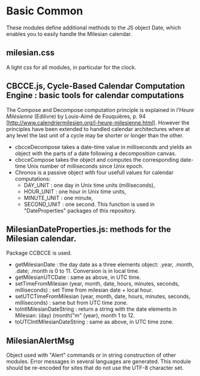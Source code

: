 # Basic Common

These modules define additional methods to the JS object Date, which enables you to easily handle the Milesian calendar.
## milesian.css
A light css for all modules, in particular for the clock.

## CBCCE.js, Cycle-Based Calendar Computation Engine : basic tools for calendar computations
The Compose and Decompose computation principle is explained in *l'Heure Milésienne* (Edilivre) by Louis-Aimé de Fouquières, p. 94 [http://www.calendriermilesien.org/l-heure-milesienne.html].
However the principles have been extended to handled calendar architectures where at any level the last unit of a cycle may be shorter or longer than the other.
* cbcceDecompose takes a date-time value in milliseconds and yields an object with the parts of a date following a decomposition canvas.
* cbcceCompose takes the object and computes the corresponding date-time Unix number of milliseconds since Unix epoch.
* Chronos is a passive object with four usefull values for calendar computations:
    * DAY_UNIT : one day in Unix time units (milliseconds),
    * HOUR_UNIT : one hour in Unix time units,
    * MINUTE_UNIT : one minute,
    * SECOND_UNIT : one second. 
This function is used in "DateProperties" packages of this repository.
  
## MilesianDateProperties.js: methods for the Milesian calendar.
Package CCBCCE is used.
* getMilesianDate : the day date as a three elements object: .year, .month, .date; .month is 0 to 11. Conversion is in local time.
* getMilesianUTCDate : same as above, in UTC time.
* setTimeFromMilesian (year, month, date, hours, minutes, seconds, milliseconds) : set Time from milesian date + local hour.
* setUTCTimeFromMilesian (year, month, date, hours, minutes, seconds, milliseconds) : same but from UTC time zone.
* toIntlMilesianDateString : return a string with the date elements in Milesian: (day) (month)"m" (year), month 1 to 12.
* toUTCIntlMilesianDateString : same as above, in UTC time zone.

## MilesianAlertMsg
Object used with "Alert" commands or in string construction of other modules. Error messages in several languages are generated. 
This module should be re-encoded for sites that do not use the UTF-8 character set.
